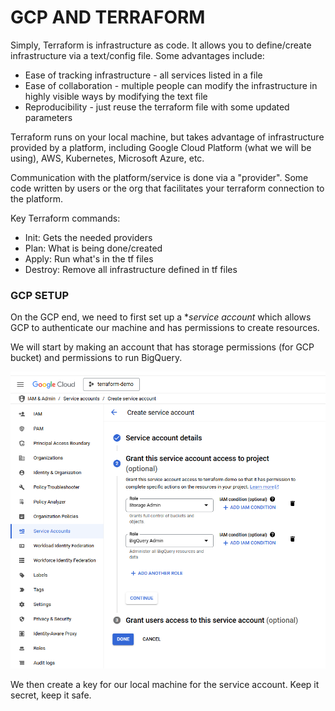 # GCP AND TERRAFORM

Simply, Terraform is infrastructure as code. It allows you to define/create infrastructure via a text/config file. Some advantages include:

- Ease of tracking infrastructure - all services listed in a file
- Ease of collaboration - multiple people can modify the infrastructure in highly visible ways by modifying the text file
- Reproducibility - just reuse the terraform file with some updated parameters

Terraform runs on your local machine, but takes advantage of infrastructure provided by a platform, including Google Cloud Platform (what we will be using), AWS, Kubernetes, Microsoft Azure, etc.

Communication with the platform/service is done via a "provider". Some code written by users or the org that facilitates your terraform connection to the platform.

Key Terraform commands:

- Init: Gets the needed providers
- Plan: What is being done/created
- Apply: Run what's in the tf files
- Destroy: Remove all infrastructure defined in tf files

### GCP SETUP

On the GCP end, we need to first set up a **service account* which allows GCP to authenticate our machine and has permissions to create resources.

We will start by making an account that has storage permissions (for GCP bucket) and permissions to run BigQuery.

![Service Account Permissions](https://github.com/joeWatersDev/data-engineering-zoomcamp-2025/blob/main/week_1/1_terraform_gcp/gcp_service_account.PNG)

We then create a key for our local machine for the service account. Keep it secret, keep it safe.